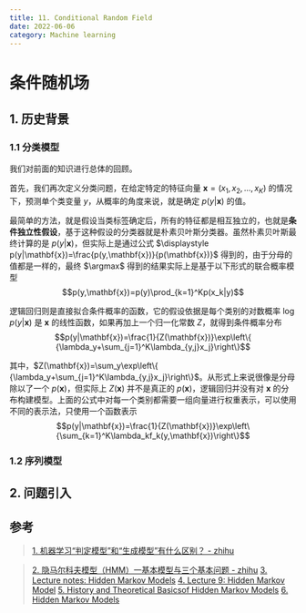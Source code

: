 ```yaml
---
title: 11. Conditional Random Field
date: 2022-06-06
category: Machine learning
---
```

<!--more-->
# 条件随机场
## 1. 历史背景
### 1.1 分类模型
我们对前面的知识进行总体的回顾。

首先，我们再次定义分类问题，在给定特定的特征向量 $\mathbf{x}=(x_1,x_2,\dots,x_K)$ 的情况下，预测单个类变量 $y$，从概率的角度来说，就是确定 $p(y|\mathbf{x})$ 的值。

最简单的方法，就是假设当类标签确定后，所有的特征都是相互独立的，也就是**条件独立性假设**，基于这种假设的分类器就是朴素贝叶斯分类器。虽然朴素贝叶斯最终计算的是 $p(y|\mathbf{x})$，但实际上是通过公式 $\displaystyle p(y|\mathbf{x})=\frac{p(y,\mathbf{x})}{p(\mathbf{x})}$ 得到的，由于分母的值都是一样的，最终 $\argmax$ 得到的结果实际上是基于以下形式的联合概率模型
$$p(y,\mathbf{x})=p(y)\prod_{k=1}^Kp(x_k|y)$$

逻辑回归则是直接拟合条件概率的函数，它的假设依据是每个类别的对数概率 $\log p(y|\mathbf{x})$ 是 $\mathbf{x}$ 的线性函数，如果再加上一个归一化常数 $Z$，就得到条件概率分布
$$p(y|\mathbf{x})=\frac{1}{Z(\mathbf{x})}\exp\left\{ {\lambda_y+\sum_{j=1}^K\lambda_{y,j}x_j}\right\}$$

其中，$Z(\mathbf{x})=\sum_y\exp\left\{ {\lambda_y+\sum_{j=1}^K\lambda_{y,j}x_j}\right\}$。从形式上来说很像是分母除以了一个 $p(\mathbf{x})$，但实际上 $Z(\mathbf{x})$ 并不是真正的 $p(\mathbf{x})$，逻辑回归并没有对 $\mathbf{x}$ 的分布构建模型。上面的公式中对每一个类别都需要一组向量进行权重表示，可以使用不同的表示法，只使用一个函数表示
$$p(y|\mathbf{x})=\frac{1}{Z(\mathbf{x})}\exp\left\{\sum_{k=1}^K\lambda_kf_k(y,\mathbf{x})\right\}$$
### 1.2 序列模型

## 2. 问题引入



## 参考
> [1. 机器学习“判定模型”和“生成模型”有什么区别？ - zhihu](https://www.zhihu.com/question/20446337/answer/2223156872)

> [2. 隐马尔科夫模型（HMM）一基本模型与三个基本问题 - zhihu](https://zhuanlan.zhihu.com/p/26811689)
> [3. Lecture notes: Hidden Markov Models](https://www.stats.ox.ac.uk/~caron/teaching/sb1b/lecturehmm.pdf)
> [4. Lecture 9: Hidden Markov Model](http://faculty.washington.edu/yenchic/18A_stat516/Lec9_HMM.pdf)
> [5. History and Theoretical Basicsof Hidden Markov Models](https://www.intechopen.com/chapters/15369)
> [6. Hidden Markov Models](https://web.stanford.edu/~jurafsky/slp3/A.pdf)